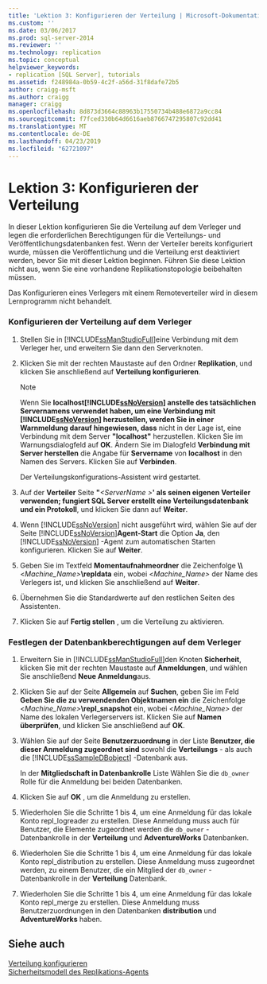 ```yaml
---
title: 'Lektion 3: Konfigurieren der Verteilung | Microsoft-Dokumentation'
ms.custom: ''
ms.date: 03/06/2017
ms.prod: sql-server-2014
ms.reviewer: ''
ms.technology: replication
ms.topic: conceptual
helpviewer_keywords:
- replication [SQL Server], tutorials
ms.assetid: f248984a-0b59-4c2f-a56d-31f8dafe72b5
author: craigg-msft
ms.author: craigg
manager: craigg
ms.openlocfilehash: 8d873d3664c88963b17550734b488e6872a9cc84
ms.sourcegitcommit: f7fced330b64d6616aeb8766747295807c92dd41
ms.translationtype: MT
ms.contentlocale: de-DE
ms.lasthandoff: 04/23/2019
ms.locfileid: "62721097"
---
```

# <a name="lesson-3-configuring-distribution"></a>Lektion 3: Konfigurieren der Verteilung
  In dieser Lektion konfigurieren Sie die Verteilung auf dem Verleger und legen die erforderlichen Berechtigungen für die Verteilungs- und Veröffentlichungsdatenbanken fest. Wenn der Verteiler bereits konfiguriert wurde, müssen die Veröffentlichung und die Verteilung erst deaktiviert werden, bevor Sie mit dieser Lektion beginnen. Führen Sie diese Lektion nicht aus, wenn Sie eine vorhandene Replikationstopologie beibehalten müssen.  
  
 Das Konfigurieren eines Verlegers mit einem Remoteverteiler wird in diesem Lernprogramm nicht behandelt.  
  
### <a name="configuring-distribution-at-the-publisher"></a>Konfigurieren der Verteilung auf dem Verleger  
  
1.  Stellen Sie in [!INCLUDE[ssManStudioFull](../../includes/ssmanstudiofull-md.md)]eine Verbindung mit dem Verleger her, und erweitern Sie dann den Serverknoten.  
  
2.  Klicken Sie mit der rechten Maustaste auf den Ordner **Replikation**, und klicken Sie anschließend auf **Verteilung konfigurieren**.  
  
    > [!NOTE]  
    >  Wenn Sie **localhost[!INCLUDE[ssNoVersion](../../includes/ssnoversion-md.md)] anstelle des tatsächlichen Servernamens verwendet haben, um eine Verbindung mit [!INCLUDE[ssNoVersion](../../includes/ssnoversion-md.md)] herzustellen, werden Sie in einer Warnmeldung darauf hingewiesen, dass**  nicht in der Lage ist, eine Verbindung mit dem Server **"localhost"** herzustellen. Klicken Sie im Warnungsdialogfeld auf **OK**. Ändern Sie im Dialogfeld **Verbindung mit Server herstellen** die Angabe für **Servername** von **localhost** in den Namen des Servers. Klicken Sie auf **Verbinden**.  
  
     Der Verteilungskonfigurations-Assistent wird gestartet.  
  
3.  Auf der **Verteiler** Seite **"**_\<ServerName >_**' als seinen eigenen Verteiler verwenden; fungiert SQL Server erstellt eine Verteilungsdatenbank und ein Protokoll**, und klicken Sie dann auf **Weiter**.  
  
4.  Wenn [!INCLUDE[ssNoVersion](../../includes/ssnoversion-md.md)] nicht ausgeführt wird, wählen Sie auf der Seite [!INCLUDE[ssNoVersion](../../includes/ssnoversion-md.md)]**Agent-Start** die Option **Ja**, den [!INCLUDE[ssNoVersion](../../includes/ssnoversion-md.md)] -Agent zum automatischen Starten konfigurieren. Klicken Sie auf **Weiter**.  
  
5.  Geben Sie im Textfeld **Momentaufnahmeordner** die Zeichenfolge **\\\\**\<_Machine_Name>_**\repldata** ein, wobei \<*Machine_Name>* der Name des Verlegers ist, und klicken Sie anschließend auf **Weiter**.  
  
6.  Übernehmen Sie die Standardwerte auf den restlichen Seiten des Assistenten.  
  
7.  Klicken Sie auf **Fertig stellen** , um die Verteilung zu aktivieren.  
  
### <a name="setting-database-permissions-at-the-publisher"></a>Festlegen der Datenbankberechtigungen auf dem Verleger  
  
1.  Erweitern Sie in [!INCLUDE[ssManStudioFull](../../includes/ssmanstudiofull-md.md)]den Knoten **Sicherheit**, klicken Sie mit der rechten Maustaste auf **Anmeldungen**, und wählen Sie anschließend **Neue Anmeldung**aus.  
  
2.  Klicken Sie auf der Seite **Allgemein** auf **Suchen**, geben Sie im Feld **Geben Sie die zu verwendenden Objektnamen ein** die Zeichenfolge \<_Machine_Name>_**\repl_snapshot** ein, wobei \<*Machine_Name>* der Name des lokalen Verlegerservers ist. Klicken Sie auf **Namen überprüfen**, und klicken Sie anschließend auf **OK**.  
  
3.  Wählen Sie auf der Seite **Benutzerzuordnung** in der Liste **Benutzer, die dieser Anmeldung zugeordnet sind** sowohl die **Verteilungs** - als auch die [!INCLUDE[ssSampleDBobject](../../includes/sssampledbobject-md.md)] -Datenbank aus.  
  
     In der **Mitgliedschaft in Datenbankrolle** Liste Wählen Sie die `db_owner` Rolle für die Anmeldung bei beiden Datenbanken.  
  
4.  Klicken Sie auf **OK** , um die Anmeldung zu erstellen.  
  
5.  Wiederholen Sie die Schritte 1 bis 4, um eine Anmeldung für das lokale Konto repl_logreader zu erstellen. Diese Anmeldung muss auch für Benutzer, die Elemente zugeordnet werden die `db_owner` -Datenbankrolle in der **Verteilung** und **AdventureWorks** Datenbanken.  
  
6.  Wiederholen Sie die Schritte 1 bis 4, um eine Anmeldung für das lokale Konto repl_distribution zu erstellen. Diese Anmeldung muss zugeordnet werden, zu einem Benutzer, die ein Mitglied der `db_owner` -Datenbankrolle in der **Verteilung** Datenbank.  
  
7.  Wiederholen Sie die Schritte 1 bis 4, um eine Anmeldung für das lokale Konto repl_merge zu erstellen. Diese Anmeldung muss Benutzerzuordnungen in den Datenbanken **distribution** und **AdventureWorks** haben.  
  
## <a name="see-also"></a>Siehe auch  
 [Verteilung konfigurieren](configure-distribution.md)   
 [Sicherheitsmodell des Replikations-Agents](security/replication-agent-security-model.md)  
  
  
